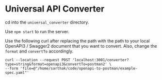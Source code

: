 # Universal API Converter

cd into the ```universal_converter``` directory.

Use ```npm start``` to run the server.

Use the following curl after replacing the path with the path to your local OpenAPI3 / Swagger2 document that you want to convert. Also, change the ```format``` and ```convertTo``` accordingly.

```
curl --location --request POST 'localhost:3001/converter?type=string&format=openapi3&convertTo=postman2' \
--form 'file=@"/home/sarthak/code/openapi-to-postman/example-spec.yaml"'
```
